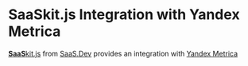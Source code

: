 
# **SaaS**kit.js Integration with Yandex Metrica

[**SaaS**kit.js](https://saaskit.js.org) from [SaaS.Dev](https://saas.dev) provides an integration with [Yandex Metrica](https://saaskit.js.org/integrations/yandex-metrica)
